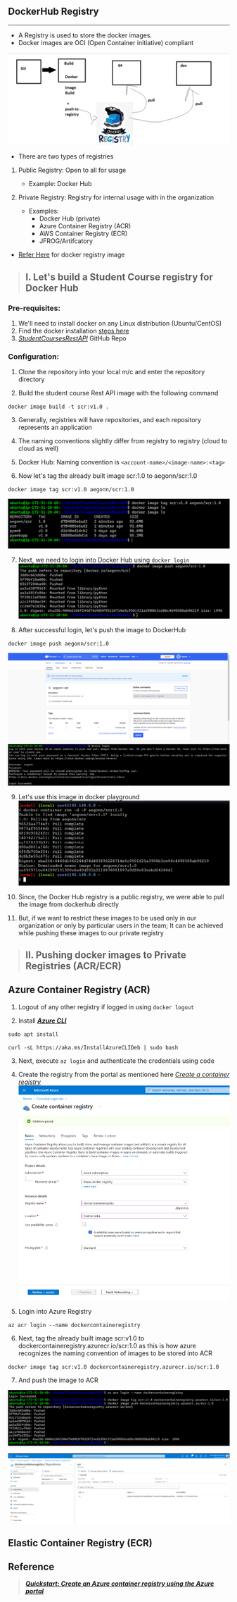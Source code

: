 ## DockerHub Registry
---------------------

* A Registry is used to store the docker images.
* Docker images are OCI (Open Container initiative) compliant

![Preview](/imgs/docker_registry.png)

* There are two types of registries

1. Public Registry: Open to all for usage 
   * Example: Docker Hub

2. Private Registry: Registry for internal usage with in the organization
   * Examples: 
     * Docker Hub (private)
     * Azure Container Registry (ACR)
     * AWS Container Registry (ECR)
     * JFROG/Artifcatory
* [Refer Here](https://hub.docker.com/_/registry) for docker registry image

>## I. Let's build a Student Course registry for Docker Hub

### Pre-requisites:
1. We'll need to install docker on any Linux distribution (Ubuntu/CentOS)
2. Find the docker installation [steps here](https://get.docker.com/) 
3. _[StudentCoursesRestAPI](https://github.com/Prozects/StudentCoursesRestAPI.git)_ GitHub Repo

### Configuration:

1. Clone the repository into your local m/c and enter the repository directory

2. Build the student course Rest API image with the following command
```
docker image build -t scr:v1.0 .
```

3. Generally, registries will have repositories, and each repository represents an application

4. The naming conventions slightly differ from registry to registry (cloud to cloud as well)

5. Docker Hub: Naming convention is ```<account-name>/<image-name>:<tag>```

6. Now let's tag the already built image scr:1.0 to aegonn/scr:1.0
```
docker image tag scr:v1.0 aegonn/scr:1.0
```
![Preview](/imgs/tags.png)

7. Next, we need to login into Docker Hub using ```docker login```
![Preview](/imgs/docker_push.png)

8. After successful login, let's push the image to DockerHub
```
docker image push aegonn/scr:1.0
```
![Preview](/imgs/dockerhub_img.png)
![Preview](/imgs/docker_lgn.png)

9. Let's use this image in docker playground
![Preview](/imgs/docker_playground.png)

10. Since, the Docker Hub registry is a public registry, we were able to pull the image from dockerhub directly

11. But, if we want to restrict these images to be used only in our organization or only by particular users in the team; It can be achieved while pushing these images to our private registry

>## II. Pushing docker images to Private Registries (ACR/ECR)

## Azure Container Registry (ACR)

1. Logout of any other registry if logged in using ```docker logout```

2. Install _**[Azure CLI](https://learn.microsoft.com/en-us/cli/azure/install-azure-cli-linux?pivots=apt)**_
```
sudo apt install 
```
```
curl -sL https://aka.ms/InstallAzureCLIDeb | sudo bash
```

3. Next, execute ```az login``` and authenticate the credentials using code

4. Create the registry from the portal as mentioned here _[Create a container registry](https://learn.microsoft.com/en-us/azure/container-registry/container-registry-get-started-portal?tabs=azure-cli#create-a-container-registry)_
![Preview](/imgs/containerregistry.png)

5. Login into Azure Registry
```
az acr login --name dockercontaineregistry
```

6. Next, tag the already built image scr:v1.0 to dockercontaineregistry.azurecr.io/scr:1.0 as this is how azure recognizes the naming convention of images to be stored into ACR
```
docker image tag scr:v1.0 dockercontaineregistry.azurecr.io/scr:1.0
```

7. And push the image to ACR

![Preview](/imgs/acr_logs.png)

![Preview](/imgs/acr_portal.png)

## Elastic Container Registry (ECR)

## Reference

> _**[Quickstart: Create an Azure container registry using the Azure portal](https://learn.microsoft.com/en-us/azure/container-registry/container-registry-get-started-portal?tabs=azure-cli)**_